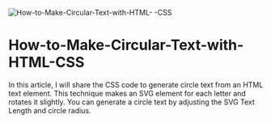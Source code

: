 ![How-to-Make-Circular-Text-with-HTML- -CSS](https://user-images.githubusercontent.com/82109268/151309669-ce74efe8-9f9d-4b7c-beba-26d4f3fb2ee2.jpg)


# How-to-Make-Circular-Text-with-HTML-CSS

In this article, I will share the CSS code to generate circle text from an HTML text element. This technique makes an SVG element for each letter and rotates it slightly. You can generate a circle text by adjusting the SVG Text Length and circle radius.

